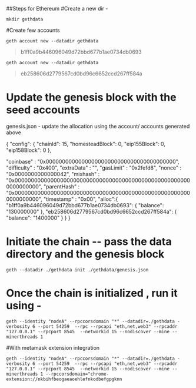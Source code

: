 ##Steps for Ethereum
#Create a new dir - 
```
mkdir gethdata
```

#Create few accounts
```
geth account new --datadir gethdata
```

> b1ff0a9b446096049d72bbd677b1ae0734db0693
```
geth account new --datadir gethdata
```
> eb258606d2779567cd0bd96c6652ccd267ff584a


# Update the genesis block with the seed accounts 
genesis.json - update the allocation using the account/ accounts generated above

{
  "config": {
    "chainId": 15,
    "homesteadBlock": 0,
    "eip155Block": 0,
    "eip158Block": 0
  },

   "coinbase"   : "0x0000000000000000000000000000000000000000",
  "difficulty" : "0x400",
  "extraData"  : "",
  "gasLimit"   : "0x2fefd8",
  "nonce"      : "0x0000000000000042",
  "mixhash"    : "0x0000000000000000000000000000000000000000000000000000000000000000",
  "parentHash" : "0x0000000000000000000000000000000000000000000000000000000000000000",
  "timestamp"  : "0x00",
  	"alloc":{
	        "b1ff0a9b446096049d72bbd677b1ae0734db0693": {
			"balance": "130000000"
		},
		"eb258606d2779567cd0bd96c6652ccd267ff584a": {
			"balance": "1400000"
		}
	}
}

# Initiate the chain -- pass the data directory and the genesis block
```
geth --datadir ./gethdata init ./gethdata/genesis.json
```
# Once the chain is initialized , run it using -
```
geth --identity "nodeA" --rpccorsdomain "*" --datadir=./gethdata -verbosity 6 --port 54259  --rpc --rpcapi "eth,net,web3" --rpcaddr "127.0.0.1" --rpcport 8545  --networkid 15 --nodiscover --mine --minerthreads 1 
```

#With metamask extension integration
```
geth --identity "nodeA" --rpccorsdomain "*" --datadir=./gethdata -verbosity 6 --port 54259  --rpc --rpcapi "eth,net,web3" --rpcaddr "127.0.0.1" --rpcport 8545  --networkid 15 --nodiscover --mine --minerthreads 1 --rpccorsdomain="chrome-extension://nkbihfbeogaeaoehlefnkodbefgpgknn 
```